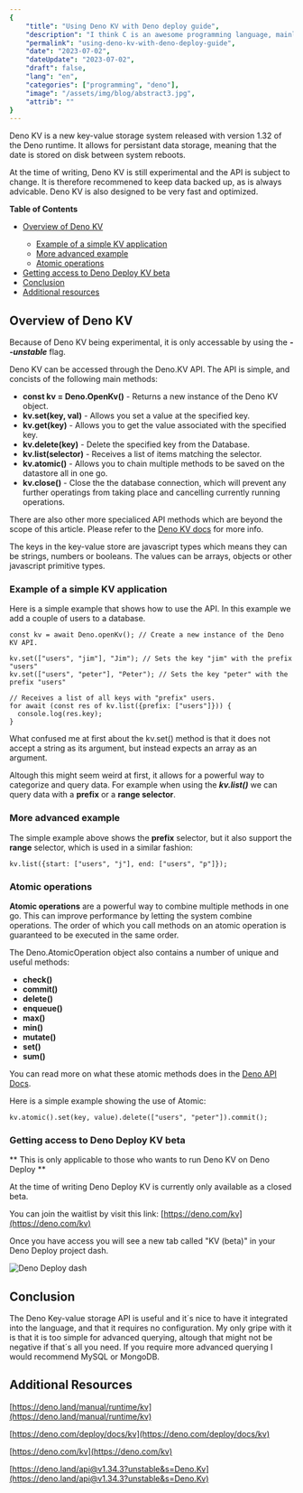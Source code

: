 ```yaml
---
{
    "title": "Using Deno KV with Deno deploy guide",
    "description": "I think C is an awesome programming language, mainly because of it's simplicity. This is why I decided to make this reference in order to have something to refer to when programming in C.",
    "permalink": "using-deno-kv-with-deno-deploy-guide",
    "date": "2023-07-02",
    "dateUpdate": "2023-07-02",
    "draft": false,
    "lang": "en",
    "categories": ["programming", "deno"],
    "image": "/assets/img/blog/abstract3.jpg",
    "attrib": ""
}
---
```


Deno KV is a new key-value storage system released with version 1.32 of the Deno runtime.
It allows for persistant data storage, meaning that the date is stored on disk between system reboots.

At the time of writing, Deno KV is still experimental and the API is subject to change.
It is therefore recommened to keep data backed up, as is always advicable.
Deno KV is also designed to be very fast and optimized.

**Table of Contents**

<ul>
    <li><a href="#overview">Overview of Deno KV</a></li>
    <ul>
        <li><a href="#example">Example of a simple KV application</a></li>
        <li><a href="#advanced-example">More advanced example</a></li>
        <li><a href="#atomic-operations">Atomic operations</a></li>
    </ul>
    <li><a href="#deno-deploy-kv-beta">Getting access to Deno Deploy KV beta</a></li>
    <li><a href="#conclustion">Conclusion</a></li>
    <li><a href="#additional-resources">Additional resources</a></li>
</ul>

<div id="overview"></div>

## Overview of Deno KV

<i class="fa-solid fa-circle-info"></i> Because of Deno KV being experimental, it is only accessable by using the **<em>--unstable</em>** flag.

Deno KV can be accessed through the Deno.KV API. The API is simple, and concists of the following main methods:

* **const kv = Deno.OpenKv()** - Returns a new instance of the Deno KV object.
* **kv.set(key, val)** - Allows you set a value at the specified key.
* **kv.get(key)** - Allows you to get the value associated with the specified key.
* **kv.delete(key)** - Delete the specified key from the Database.
* **kv.list(selector)** - Receives a list of items matching the selector.
* **kv.atomic()** - Allows you to chain multiple methods to be saved on the datastore all in one go.
* **kv.close()** - Close the the database connection, which will prevent any further operatings from taking place and cancelling currently running operations.

There are also other more specialiced API methods which are beyond the scope of this article.
Please refer to the [Deno KV docs](https://deno.land/api@v1.34.3?unstable&s=Deno.Kv) for more info.

The keys in the key-value store are javascript types which means they can be strings, numbers or booleans.
The values can be arrays, objects or other javascript primitive types.

<div id="example"></div>

### Example of a simple KV application

Here is a simple example that shows how to use the API.
In this example we add a couple of users to a database.

```
const kv = await Deno.openKv(); // Create a new instance of the Deno KV API.
    
kv.set(["users", "jim"], "Jim"); // Sets the key "jim" with the prefix "users"
kv.set(["users", "peter"], "Peter"); // Sets the key "peter" with the prefix "users"

// Receives a list of all keys with "prefix" users.
for await (const res of kv.list({prefix: ["users"]})) {
  console.log(res.key);
}
```

What confused me at first about the kv.set() method is that it does not accept a string as its argument,
but instead expects an array as an argument.

Altough this might seem weird at first, it allows for a powerful way to categorize and query data.
For example when using the **<em>kv.list()</em>** we can query data with a **prefix** or a **range selector**.

<div id="advanced-example"></div>

### More advanced example

The simple example above shows the **prefix** selector, but it also support the **range** selector, which is used in a similar fashion:

```// Receives a list of all items with "prefix" users, and that has a key of j up to p.
kv.list({start: ["users", "j"], end: ["users", "p"]});
```

<div id="atomic operations"></div>

### Atomic operations

**Atomic operations** are a powerful way to combine multiple methods in one go. This can improve performance by letting the system combine operations. The order of which you call methods on an atomic operation is guaranteed to be executed in the same order.

The Deno.AtomicOperation object also contains a number of unique and useful methods:

* **check()**
* **commit()**
* **delete()**
* **enqueue()**
* **max()**
* **min()**
* **mutate()**
* **set()**
* **sum()**

You can read more on what these atomic methods does in the [Deno API Docs](https://deno.land/api@v1.34.3?s=Deno.AtomicOperation&unstable=).

Here is a simple example showing the use of Atomic:

```// Sets a certain key to a value, and then deletes key peter from users.
kv.atomic().set(key, value).delete(["users", "peter"]).commit();
```

<div id="deno-deploy-kv-beta"></div>

### Getting access to Deno Deploy KV beta

** <i class="fa-solid fa-circle-exclamation"></i> This is only applicable to those who wants to run Deno KV on Deno Deploy **

At the time of writing Deno Deploy KV is currently only available as a closed beta.

You can join the waitlist by visit this link: [https://deno.com/kv](https://deno.com/kv)

Once you have access you will see a new tab called "KV (beta)" in your Deno Deploy project dash.

![Deno Deploy dash](/assets/img/blog/deno_deploy.png)

<div id="conclusion"></div>

## Conclusion

The Deno Key-value storage API is useful and it´s nice to have it integrated into the language, and that it requires no configuration.
My only gripe with it is that it is too simple for advanced querying, altough that might not be negative if that´s all you need.
If you require more advanced querying I would recommend MySQL or MongoDB.

<div id="additional-resources"></div>

## Additional Resources

[https://deno.land/manual/runtime/kv](https://deno.land/manual/runtime/kv)

[https://deno.com/deploy/docs/kv](https://deno.com/deploy/docs/kv)

[https://deno.com/kv](https://deno.com/kv)

[https://deno.land/api@v1.34.3?unstable&s=Deno.Kv](https://deno.land/api@v1.34.3?unstable&s=Deno.Kv)
